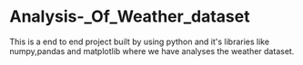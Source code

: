 # Analysis-_Of_Weather_dataset
This is a end to end  project built by using python and it's libraries like numpy,pandas and matplotlib where we have analyses the weather dataset.
